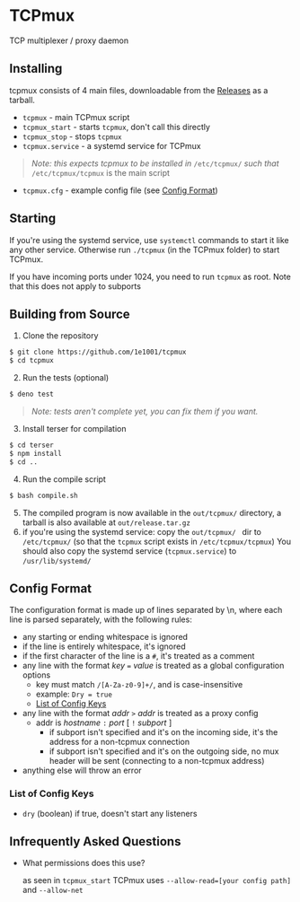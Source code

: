 # TCPmux
TCP multiplexer / proxy daemon

## Installing
tcpmux consists of 4 main files, downloadable from the [Releases](./Releases/) as a tarball.
- `tcpmux` - main TCPmux script
- `tcpmux_start` - starts `tcpmux`, don't call this directly
- `tcpmux_stop` - stops `tcpmux`
- `tcpmux.service` - a systemd service for TCPmux
> *Note: this expects tcpmux to be installed in* `/etc/tcpmux/` *such that* `/etc/tcpmux/tcpmux` is the main script
- `tcpmux.cfg` - example config file (see [Config Format](#config-format))

## Starting
If you're using the systemd service, use `systemctl` commands to start it like any other service. Otherwise run `./tcpmux` (in the TCPmux folder) to start TCPmux.

If you have incoming ports under 1024, you need to run `tcpmux` as root. Note that this does not apply to subports

## Building from Source
1. Clone the repository
```sh
$ git clone https://github.com/1e1001/tcpmux
$ cd tcpmux
```
2. Run the tests (optional)
```sh
$ deno test
```
> *Note: tests aren't complete yet, you can fix them if you want.*
3. Install terser for compilation
```sh
$ cd terser
$ npm install
$ cd ..
```
4. Run the compile script
```sh
$ bash compile.sh
```
5. The compiled program is now available in the `out/tcpmux/` directory, a tarball is also available at `out/release.tar.gz`
6. if you're using the systemd service: copy the `out/tcpmux/ ` dir to `/etc/tcpmux/` (so that the `tcpmux` script exists in `/etc/tcpmux/tcpmux`) You should also copy the systemd service (`tcpmux.service`) to `/usr/lib/systemd/`

## Config Format
The configuration format is made up of lines separated by \n, where each line is parsed separately, with the following rules:
- any starting or ending whitespace is ignored
- if the line is entirely whitespace, it's ignored
- if the first character of the line is a `#`, it's treated as a comment
- any line with the format *key* `=` *value* is treated as a global configuration options
	- key must match `/[A-Za-z0-9]+/`, and is case-insensitive
	- example: `Dry = true`
	- [List of Config Keys](#list-of-config-keys)
- any line with the format *addr* `>` *addr* is treated as a proxy config
	- addr is *hostname* `:` *port* [ `!` *subport* ]
		- if subport isn't specified and it's on the incoming side, it's the address for a non-tcpmux connection
		- if subport isn't specified and it's on the outgoing side, no mux header will be sent (connecting to a non-tcpmux address)
- anything else will throw an error

### List of Config Keys
- `dry` (boolean) if true, doesn't start any listeners

## Infrequently Asked Questions

- What permissions does this use?

	as seen in `tcpmux_start` TCPmux uses `--allow-read=[your config path]` and `--allow-net`
